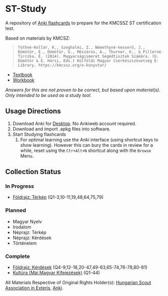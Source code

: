 # ST-Study
A repository of [Anki flashcards](https://apps.ankiweb.net/) to prepare for the KMCSSZ ST certification test.
  
Based on materials by KMCSZ:  
>``Tóthné-Kollár, K., Szeghalmi, Z., Némethyné-kesserű, J., Dömötör, É., Dömötör, G., Mészáros, A., Thurner, K., & Pillerné-Tirczka, É. (2014). Magyarságismeret Segédtisztek Számára. (G. Dömötör & E. Hársi, Eds.) Külföldi Magyar Cserkészszövetség E-Library. https://kmcssz.org/e-konyvtar/`` 
- [Textbook](https://kmcssz.org/wp-content/uploads/2021/04/Segedtiszt-Tananyag-konyv-Olvaso-verzio.pdf)
- [Workbook](https://kmcssz.org/wp-content/uploads/2021/04/MIST-munkafuzet-igy-ment-nyomdaba.pdf)

*Answers for this are not proven to be correct, but based upon material(s). Only intended to be used as a study tool.*
## Usage Directions
1. Download Anki for [Desktop](https://apps.ankiweb.net/). No Ankiweb account required.
2. Download and import .apkg files into software.
3. Start Studying flashcards
   1. For optimal learning use the Anki interface (using shortcut keys to show learning). However this can bury the cards in review for a while, reset using the ``Ctr+Alt+N`` shortcut along with the ``Browse`` Menu.  
  
## Collection Status
### In Progress
- [Földrajz: Térkép](https://github.com/peterpolner/ST-Study/blob/main/ST%20Magyars%C3%A1gismeret%20(F%C3%B6ldrajz-T%C3%A9rk%C3%A9p).apkg) (Q1-3,10-11,19,48,64,75,79)

### Planned
- Magyar Nyelv
- Irodalom
- Néprajz: Térkép
- Néprajz: Kérdések
- Történelem

### Complete
- [Földrajz: Kérdések](https://github.com/peterpolner/ST-Study/blob/main/ST%20Magyars%C3%A1gismeret%20(F%C3%B6ldrajz-K%C3%A9rd%C3%A9sek).apkg) (Q4-9,12-18,20-47,49-63,65-74,76-78,80-81)
- [Kultúra (Mai Magyar Kifejezések)](https://github.com/peterpolner/ST-Study/blob/main/ST%20Magyars%C3%A1gismeret%20(Kult%C3%BAra).apkg) (Q1-44)
  
All Materials Respective of Original Rights Holder(s): [Hungarian Scout Association in Exteris](https://kmcssz.org/), [Anki](https://apps.ankiweb.net/).
